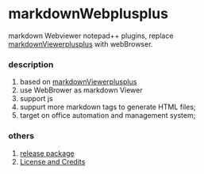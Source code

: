 # markdownWebplusplus
markdown Webviewer notepad++ plugins, replace [markdownViewerplusplus](https://github.com/nea/MarkdownViewerPlusPlus) with webBrowser.


### description
1. based on [markdownViewerplusplus](https://github.com/nea/MarkdownViewerPlusPlus)
2. use WebBrower as markdown Viewer
3. support js 
4. suppurt more markdown tags to generate HTML files;
5. target on office automation and management system;

### others 
1. [release package](MarkdownWebPlusPlus-1.0.0-x86.zip)
1. [License and Credits](LICENSE.md)